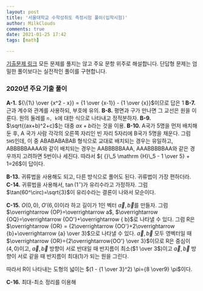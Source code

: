 ```yaml
---
layout: post
title: '서울대학교 수학성취도 측정시험 풀이(입학시험)'
author: MilkClouds
comments: true
date: 2021-01-25 17:42
tags: [math]

---
```


[기출문제 링크](http://www.math.snu.ac.kr/board/index.php?mid=ta_problems)
모든 문제를 풀지는 않고 주요 문항 위주로 해설합니다. 단답형 문제는 엄밀한 풀이보다는 실전적인 풀이를 구현합니다.    

### 2020년 주요 기출 풀이

**A-1.** ${\{1\} \over {x^2 - x}} = {1 \over {x-1}} - {1 \over {x}}$이므로 답은 1
**B-7.** 근과 계수와 관계를 사용하되, 부호에 유의.
**B-8.** 평면과 구가 만나면 그 교선은 원을 이룬다. 원의 둘레를 `n, k`에 대한 식으로 나타내고 정적분하자.
**B-9.** $\sqrt{(ax+b)^2+c}$는 대충 $ax+b$라는 것을 이용.
**B-10.** A국가 5명을 먼저 배치해둔 후, A 국가 사람 각각의 오른쪽 자리인 빈 자리 5자리에 B국가 5명을 채운다. 그럼 `5H5`인데, 이 중 ABABABABAB 형식으로 교대로 배치되는 경우는 유일하고, ABBBBBAAAA와 같이 배치되는 경우는 AABBBBBAAA, AAABBBBBAA와 같은 경우까지 고려하면 5번이나 세진다. 따라서 ${ {}\_5 \mathrm {H}\_5 - 1 \over 5} + 1=26$이 답이다.


**B-13.** 귀류법을 사용해도 되고, 다른 방식으로 풀어도 된다. 귀류법이 가장 편하더라.
**C-14.** 귀류법을 사용해서, $\tan(1^\circ)$가 유리수라고 가정하자. 그럼 $\tan(60^\circ)=\sqrt{3}$이 유리수라는 결론이 나와서 모순이다.

**C-15.** $O(0,0)$, $O'(6,0)$이라 하고 길이가 1인 벡터 $\vec a,\vec b$를 만들자. 그럼
$\overrightarrow {OP}=\overrightarrow a$, $\overrightarrow {OQ}=\overrightarrow {OO'}+\overrightarrow { b}$로 나타낼 수 있다. 그럼 R은 $\overrightarrow {OR} = {2\overrightarrow {OO'}+2\overrightarrow {b}+\overrightarrow {a} \over 3}$으로 나타낼 수 있다.
$\vec a,\vec b$ 모두 영벡터일 때 $\overrightarrow {OR}={2\overrightarrow{OO'} \over 3}$이므로 R은 중심이 $(4,0)$이고, $\vec a,\vec b$ 방향이 서로 반대일 때 반지름이 최소($1 \over 3$)이고 $\vec a,\vec b$ 방향이 서로 같을 때 반지름이 최대($1$)가 되는 원을 그린다.  

따라서 R이 나타내는 도형의 넓이는 $(1 - {1 \over 3}^2) \pi={8 \over9} \pi$이다.


**C-16.** 최대-최소 정리를 이용해 
